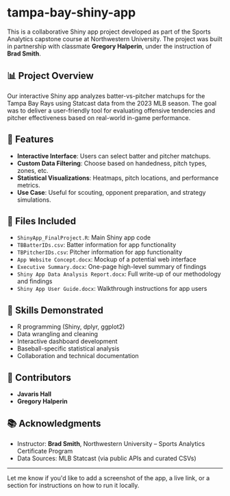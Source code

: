 # tampa-bay-shiny-app

This is a collaborative Shiny app project developed as part of the Sports Analytics capstone course at Northwestern University. The project was built in partnership with classmate **Gregory Halperin**, under the instruction of **Brad Smith**.

## 📊 Project Overview

Our interactive Shiny app analyzes batter-vs-pitcher matchups for the Tampa Bay Rays using Statcast data from the 2023 MLB season. The goal was to deliver a user-friendly tool for evaluating offensive tendencies and pitcher effectiveness based on real-world in-game performance.

## 🚀 Features

- **Interactive Interface**: Users can select batter and pitcher matchups.
- **Custom Data Filtering**: Choose based on handedness, pitch types, zones, etc.
- **Statistical Visualizations**: Heatmaps, pitch locations, and performance metrics.
- **Use Case**: Useful for scouting, opponent preparation, and strategy simulations.

## 🧾 Files Included

- `ShinyApp_FinalProject.R`: Main Shiny app code
- `TBBatterIDs.csv`: Batter information for app functionality
- `TBPitcherIDs.csv`: Pitcher information for app functionality
- `App Website Concept.docx`: Mockup of a potential web interface
- `Executive Summary.docx`: One-page high-level summary of findings
- `Shiny App Data Analysis Report.docx`: Full write-up of our methodology and findings
- `Shiny App User Guide.docx`: Walkthrough instructions for app users

## 🧠 Skills Demonstrated

- R programming (Shiny, dplyr, ggplot2)
- Data wrangling and cleaning
- Interactive dashboard development
- Baseball-specific statistical analysis
- Collaboration and technical documentation

## 👥 Contributors

- **Javaris Hall**
- **Gregory Halperin**

## 📚 Acknowledgments

- Instructor: **Brad Smith**, Northwestern University – Sports Analytics Certificate Program
- Data Sources: MLB Statcast (via public APIs and curated CSVs)

---

Let me know if you'd like to add a screenshot of the app, a live link, or a section for instructions on how to run it locally.

